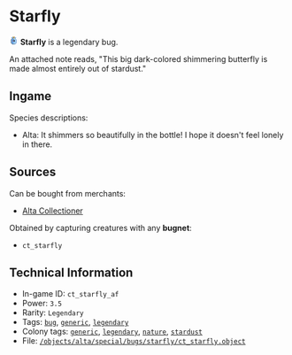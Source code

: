 # Starfly

<img src="https://raw.githubusercontent.com/Ceterai/Enternia/main/objects/alta/special/bugs/starfly/icon.png" alt="Starfly icon" loading="lazy" height="16px" width="auto" /> **Starfly** is a legendary bug.

An attached note reads, "This big dark-colored shimmering butterfly is made almost entirely out of stardust."

## Ingame

Species descriptions:

- Alta: It shimmers so beautifully in the bottle! I hope it doesn't feel lonely in there.

## Sources

Can be bought from merchants:

- [Alta Collectioner](https://ceterai.github.io/MyEnternia/Wiki/AltaCollectioner)

Obtained by capturing creatures with any **bugnet**:

- `ct_starfly`

## Technical Information

- In-game ID: `ct_starfly_af`
- Power: `3.5`
- Rarity: `Legendary`
- Tags: [`bug`](https://ceterai.github.io/MyEnternia/Wiki/Tags/Bug), [`generic`](https://ceterai.github.io/MyEnternia/Wiki/Tags/Generic), [`legendary`](https://ceterai.github.io/MyEnternia/Wiki/Tags/Legendary)
- Colony tags: [`generic`](https://ceterai.github.io/MyEnternia/Wiki/Tags/Generic), [`legendary`](https://ceterai.github.io/MyEnternia/Wiki/Tags/Legendary), [`nature`](https://ceterai.github.io/MyEnternia/Wiki/Tags/Nature), [`stardust`](https://ceterai.github.io/MyEnternia/Wiki/Tags/Stardust)
- File: [`/objects/alta/special/bugs/starfly/ct_starfly.object`](https://github.com/Ceterai/Enternia/blob/main/objects/alta/special/bugs/starfly/ct_starfly.object)

